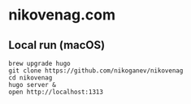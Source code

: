 # nikovenag.com


## Local run (macOS)
```
brew upgrade hugo
git clone https://github.com/nikoganev/nikovenag
cd nikovenag
hugo server &
open http://localhost:1313
```

